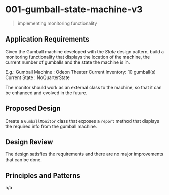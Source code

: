 # 001-gumball-state-machine-v3
> implementing monitoring functionality

## Application Requirements

Given the Gumball machine developed with the *State* design pattern, build a monitoring functionality that displays the location of the machine, the current number of gumballs and the state the machine is in.

E.g.:
Gumball Machine  : Odeon Theater
Current Inventory: 10 gumball(s)
Current State    : NoQuarterState

The monitor should work as an external class to the machine, so that it can be enhanced and evolved in the future.


## Proposed Design

Create a `GumballMonitor` class that exposes a `report` method that displays the required info from the gumball machine.

## Design Review
The design satisfies the requirements and there are no major improvements that can be done.


## Principles and Patterns

n/a

